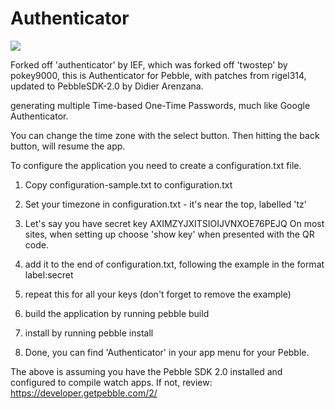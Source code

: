 Authenticator
=============
![](Screenshot.png)

Forked off 'authenticator' by IEF, which was forked off 'twostep' by pokey9000, this is Authenticator for Pebble, with patches from rigel314, updated to PebbleSDK-2.0 by Didier Arenzana.

generating multiple Time-based One-Time Passwords, much like Google Authenticator.

You can change the time zone with the select button.  Then hitting the back button, will resume the app.

To configure the application you need to create a configuration.txt file.

1. Copy configuration-sample.txt to configuration.txt

2. Set your timezone in configuration.txt - it's near the top, labelled 'tz'

3. Let's say you have secret key AXIMZYJXITSIOIJVNXOE76PEJQ 
On most sites, when setting up choose 'show key' when presented with the QR code.

4. add it to the end of configuration.txt, following the example in the format 
label:secret

5. repeat this for all your keys (don't forget to remove the example)

6. build the application by running pebble build

7. install by running pebble install

8. Done, you can find 'Authenticator' in your app menu for your Pebble.

The above is assuming you have the Pebble SDK 2.0 installed and configured to compile watch apps.
If not, review: https://developer.getpebble.com/2/
